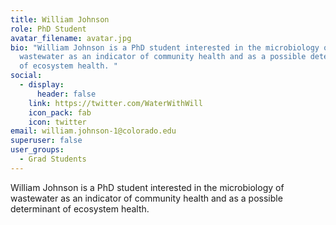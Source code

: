 ```yaml
---
title: William Johnson
role: PhD Student
avatar_filename: avatar.jpg
bio: "William Johnson is a PhD student interested in the microbiology of
  wastewater as an indicator of community health and as a possible determinant
  of ecosystem health. "
social:
  - display:
      header: false
    link: https://twitter.com/WaterWithWill
    icon_pack: fab
    icon: twitter
email: william.johnson-1@colorado.edu
superuser: false
user_groups:
  - Grad Students
---
```

William Johnson is a PhD student interested in the microbiology of wastewater as an indicator of community health and as a possible determinant of ecosystem health.